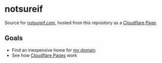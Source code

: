 # notsureif
Source for [notsureif.com](http://notsureif.com), hosted from this repository as a [Cloudflare Page](https://pages.cloudflare.com/).

## Goals

- Find an inexpensive home for [my domain](http://notsureif.com)
- See how [Cloudflare Pages](https://pages.cloudflare.com/) work
